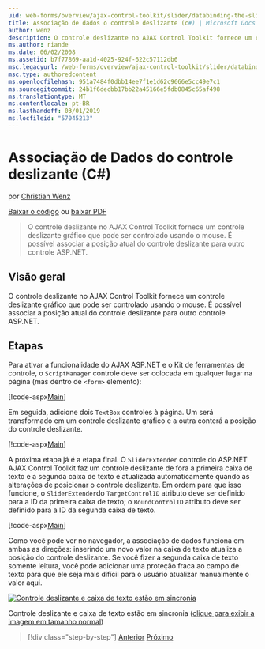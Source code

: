 ```yaml
---
uid: web-forms/overview/ajax-control-toolkit/slider/databinding-the-slider-control-cs
title: Associação de dados o controle deslizante (c#) | Microsoft Docs
author: wenz
description: O controle deslizante no AJAX Control Toolkit fornece um controle deslizante gráfico que pode ser controlado usando o mouse. É possível associar o positio atual...
ms.author: riande
ms.date: 06/02/2008
ms.assetid: b7f77869-aa1d-4025-924f-622c57112db6
msc.legacyurl: /web-forms/overview/ajax-control-toolkit/slider/databinding-the-slider-control-cs
msc.type: authoredcontent
ms.openlocfilehash: 951a7484f0dbb14ee7f1e1d62c9666e5cc49e7c1
ms.sourcegitcommit: 24b1f6decbb17bb22a45166e5fdb0845c65af498
ms.translationtype: MT
ms.contentlocale: pt-BR
ms.lasthandoff: 03/01/2019
ms.locfileid: "57045213"
---
```

<a name="databinding-the-slider-control-c"></a>Associação de Dados do controle deslizante (C#)
====================
por [Christian Wenz](https://github.com/wenz)

[Baixar o código](http://download.microsoft.com/download/9/3/f/93f8daea-bebd-4821-833b-95205389c7d0/Slider0.cs.zip) ou [baixar PDF](http://download.microsoft.com/download/2/d/c/2dc10e34-6983-41d4-9c08-f78f5387d32b/slider0CS.pdf)

> O controle deslizante no AJAX Control Toolkit fornece um controle deslizante gráfico que pode ser controlado usando o mouse. É possível associar a posição atual do controle deslizante para outro controle ASP.NET.


## <a name="overview"></a>Visão geral

O controle deslizante no AJAX Control Toolkit fornece um controle deslizante gráfico que pode ser controlado usando o mouse. É possível associar a posição atual do controle deslizante para outro controle ASP.NET.

## <a name="steps"></a>Etapas

Para ativar a funcionalidade do AJAX ASP.NET e o Kit de ferramentas de controle, o `ScriptManager` controle deve ser colocada em qualquer lugar na página (mas dentro de `<form>` elemento):

[!code-aspx[Main](databinding-the-slider-control-cs/samples/sample1.aspx)]

Em seguida, adicione dois `TextBox` controles à página. Um será transformado em um controle deslizante gráfico e a outra conterá a posição do controle deslizante.

[!code-aspx[Main](databinding-the-slider-control-cs/samples/sample2.aspx)]

A próxima etapa já é a etapa final. O `SliderExtender` controle do ASP.NET AJAX Control Toolkit faz um controle deslizante de fora a primeira caixa de texto e a segunda caixa de texto é atualizada automaticamente quando as alterações de posicionar o controle deslizante. Em ordem para que isso funcione, o `SliderExtender`do `TargetControlID` atributo deve ser definido para a ID da primeira caixa de texto; o `BoundControlID` atributo deve ser definido para a ID da segunda caixa de texto.

[!code-aspx[Main](databinding-the-slider-control-cs/samples/sample3.aspx)]

Como você pode ver no navegador, a associação de dados funciona em ambas as direções: inserindo um novo valor na caixa de texto atualiza a posição do controle deslizante. Se você fizer a segunda caixa de texto somente leitura, você pode adicionar uma proteção fraca ao campo de texto para que ele seja mais difícil para o usuário atualizar manualmente o valor aqui.


[![Controle deslizante e caixa de texto estão em sincronia](databinding-the-slider-control-cs/_static/image2.png)](databinding-the-slider-control-cs/_static/image1.png)

Controle deslizante e caixa de texto estão em sincronia ([clique para exibir a imagem em tamanho normal](databinding-the-slider-control-cs/_static/image3.png))

> [!div class="step-by-step"]
> [Anterior](using-the-slider-control-with-auto-postback-cs.md)
> [Próximo](using-the-slider-control-with-auto-postback-vb.md)
